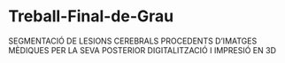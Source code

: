 # Treball-Final-de-Grau
 SEGMENTACIÓ DE LESIONS CEREBRALS PROCEDENTS D’IMATGES MÈDIQUES PER LA SEVA POSTERIOR DIGITALITZACIÓ I IMPRESIÓ EN 3D
